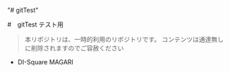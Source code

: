 "# gitTest" 

#　gitTest テスト用

> 本リポジトリは、一時的利用のリポジトリです。
> コンテンツは通達無しに削除されますのでご容赦ください

+ DI-Square MAGARI
